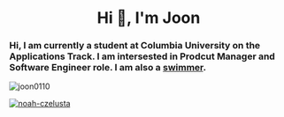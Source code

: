 <h1 align="center">Hi 👋, I'm Joon</h1>

### Hi, I am currently a student at Columbia University on the Applications Track. I am intersested in Prodcut Manager and Software Engineer role. I am also a [swimmer](https://www.swimcloud.com/swimmer/549377/).

<p align="left"> <img src="https://komarev.com/ghpvc/?username=swimninja247&label=Profile%20views&color=0e75b6&style=flat" alt="joon0110" /> </p>

<p align="left"> <a href="https://www.linkedin.com/in/seungjoon-ahn/" target="blank"><img src="https://img.shields.io/badge/LinkedIn-0077B5?style=for-the-badge&logo=linkedin&logoColor=white" alt="noah-czelusta" /></a> </p>
